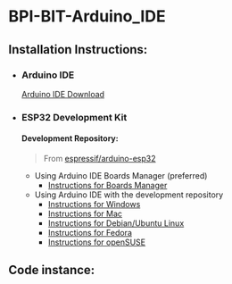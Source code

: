 # BPI-BIT-Arduino_IDE

## Installation Instructions:

+ ### Arduino IDE
    [Arduino IDE Download](https://www.arduino.cc/en/Main/Software)

+ ### ESP32 Development Kit

    #### Development Repository:
    > From [espressif/arduino-esp32](https://github.com/espressif/arduino-esp32)

    - Using Arduino IDE Boards Manager (preferred)
      + [Instructions for Boards Manager](docs/boards_manager.md)
    - Using Arduino IDE with the development repository
      + [Instructions for Windows](docs//windows.md)
      + [Instructions for Mac](docs/mac.md)
      + [Instructions for Debian/Ubuntu Linux](docs/debian_ubuntu.md)
      + [Instructions for Fedora](docs/fedora.md)
      + [Instructions for openSUSE](docs/opensuse.md)

## Code instance:

